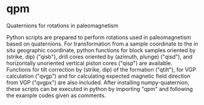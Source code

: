 # qpm
Quaternions for rotations in paleomagnetism

Python scripts are prepared to perform rotations used in paleomagnetism based on quaternions. For transformation from a sample coordinate to the in situ geographic coordinate, python functions for block samples oriented by (strike, dip) ("qisb"), drill cores oriented by (azimuth, plunge) ("qisd"), and horizontally unoriented vertical piston cores ("qisp") are available. Functions for tilt correction by (strike, dip) of the formation ("qtilt"), for VGP calculation ("qvgp") and for calculating expected magnetic field direction from VGP ("qvgpx") are also included. After installing numpy-quaternion, these scripts can be executed in python by importing "qpm" and following the example codes given as comments.
